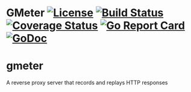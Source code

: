 # GMeter [![License](https://img.shields.io/badge/license-Apache%202.0-green.svg)](https://github.com/hexdigest/gmeter/blob/master/LICENSE) [![Build Status](https://travis-ci.org/hexdigest/gmeter.svg?branch=master)](https://travis-ci.org/hexdigest/gmeter) [![Coverage Status](https://coveralls.io/repos/github/hexdigest/gmeter/badge.svg?branch=master)](https://coveralls.io/github/hexdigest/gmeter?branch=master) [![Go Report Card](https://goreportcard.com/badge/github.com/hexdigest/gmeter)](https://goreportcard.com/report/github.com/hexdigest/gmeter) [![GoDoc](https://godoc.org/github.com/hexdigest/gmeter?status.svg)](http://godoc.org/github.com/hexdigest/gmeter)

# gmeter
A reverse proxy server that records and replays HTTP responses
